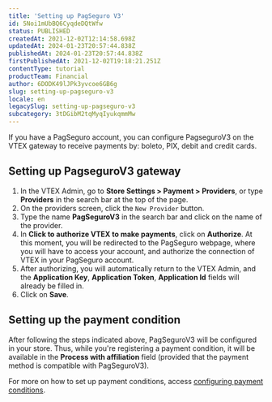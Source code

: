 ```yaml
---
title: 'Setting up PagSeguro V3'
id: 5Noi1mUbBQ6CyqdeDQtWfw
status: PUBLISHED
createdAt: 2021-12-02T12:14:58.698Z
updatedAt: 2024-01-23T20:57:44.838Z
publishedAt: 2024-01-23T20:57:44.838Z
firstPublishedAt: 2021-12-02T19:18:21.251Z
contentType: tutorial
productTeam: Financial
author: 6DODK49lJPk3yvcoe6GB6g
slug: setting-up-pagseguro-v3
locale: en
legacySlug: setting-up-pagseguro-v3
subcategory: 3tDGibM2tqMyqIyukqmmMw
---
```


If you have a PagSeguro account, you can configure PagseguroV3 on the VTEX gateway to receive payments by: boleto, PIX, debit and credit cards.

## Setting up PagseguroV3 gateway

1. In the VTEX Admin, go to __Store Settings > Payment > Providers__, or type __Providers__ in the search bar at the top of the page.
2. On the providers screen, click the `New Provider` button.
3. Type the name __PagSeguroV3__ in the search bar and click on the name of the provider.
4. In __Click to authorize VTEX to make payments__, click on __Authorize__. At this moment, you will be redirected to the PagSeguro webpage, where you will have to access your account, and authorize the connection of VTEX in your PagSeguro account.
5. After authorizing, you will automatically return to the VTEX Admin, and the __Application Key__, __Application Token__, __Application Id__ fields will already be filled in.
6. Click on __Save__.

## Setting up the payment condition

After following the steps indicated above, PagSeguroV3 will be configured in your store. Thus, while you're registering a payment condition, it will be available in the __Process with affiliation__ field (provided that the payment method is compatible with PagSeguroV3).

For more on how to set up payment conditions, access [configuring payment conditions](https://help.vtex.com/en/tutorial/condicoes-de-pagamento#).
